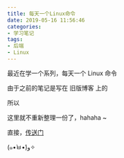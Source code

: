 ```yaml
---
title: 每天一个Linux命令
date: 2019-05-16 11:56:46
categories:
- 学习笔记
tags:
- 后端
- Linux
---
```


最近在学一个系列，每天一个 Linux 命令

由于之前的笔记是写在 旧版博客 上的

所以

这里就不重新整理一份了，hahaha ~

直接，[传送门](http://www.jianwill.cn/md/linuxList_2019-4-9.html)

(๑•̀ㅂ•́)و✧